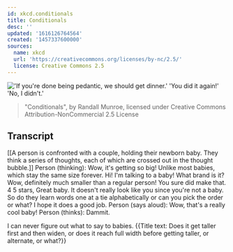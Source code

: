 ```yaml
---
id: xkcd.conditionals
title: Conditionals
desc: ''
updated: '1616126764564'
created: '1457337600000'
sources:
  name: xkcd
  url: 'https://creativecommons.org/licenses/by-nc/2.5/'
  license: Creative Commons 2.5
---
```

!['If you're done being pedantic, we should get dinner.' 'You did it again!' 'No, I didn't.'](https://imgs.xkcd.com/comics/conditionals.png)
> "Conditionals", by Randall Munroe, licensed under Creative Commons Attribution-NonCommercial 2.5 License

## Transcript
[[A person is confronted with a couple, holding their newborn baby. They think a series of thoughts, each of which are crossed out in the thought bubble.]]
Person (thinking): Wow, it's getting so big! Unlike most babies, which stay the same size forever.
Hi! I'm talking to a baby!
What brand is it?
Wow, definitely much smaller than a regular person!
You sure did make that.
4
5 stars, Great baby.
It doesn't really look like you since you're not a baby.
So do they learn words one at a tie alphabetically or can you pick the order or what?
I hope it does a good job.
Person (says aloud): Wow, that's a really cool baby!
Person (thinks): Dammit.

I can never figure out what to say to babies.
{{Title text: Does it get taller first and then widen, or does it reach full width before getting taller, or alternate, or what?}}
